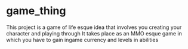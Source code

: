 # game_thing
This project is a game of life esque idea that involves you creating your character and playing through
It takes place as an MMO esque game in which you have to gain ingame currency and levels in abilities

